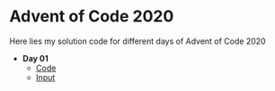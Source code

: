 # Advent of Code 2020
Here lies my solution code for different days of Advent of Code 2020

* **Day 01**
  * [Code](https://github.com/4lb1n0/adventofcode/blob/main/2020/solutions/day01.py)
  * [Input](https://github.com/4lb1n0/adventofcode/blob/main/2020/inputs/day01.txt)
